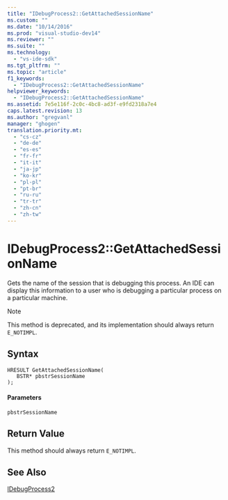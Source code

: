 ```yaml
---
title: "IDebugProcess2::GetAttachedSessionName"
ms.custom: ""
ms.date: "10/14/2016"
ms.prod: "visual-studio-dev14"
ms.reviewer: ""
ms.suite: ""
ms.technology: 
  - "vs-ide-sdk"
ms.tgt_pltfrm: ""
ms.topic: "article"
f1_keywords: 
  - "IDebugProcess2::GetAttachedSessionName"
helpviewer_keywords: 
  - "IDebugProcess2::GetAttachedSessionName"
ms.assetid: 7e5e116f-2c0c-4bc8-ad3f-e9fd2318a7e4
caps.latest.revision: 13
ms.author: "gregvanl"
manager: "ghogen"
translation.priority.mt: 
  - "cs-cz"
  - "de-de"
  - "es-es"
  - "fr-fr"
  - "it-it"
  - "ja-jp"
  - "ko-kr"
  - "pl-pl"
  - "pt-br"
  - "ru-ru"
  - "tr-tr"
  - "zh-cn"
  - "zh-tw"
---
```

# IDebugProcess2::GetAttachedSessionName
Gets the name of the session that is debugging this process. An IDE can display this information to a user who is debugging a particular process on a particular machine.  
  
> [!NOTE]
>  This method is deprecated, and its implementation should always return `E_NOTIMPL`.  
  
## Syntax  
  
```  
HRESULT GetAttachedSessionName(  
   BSTR* pbstrSessionName  
);  
```  
  
#### Parameters  
 `pbstrSessionName`  
  
## Return Value  
 This method should always return `E_NOTIMPL`.  
  
## See Also  
 [IDebugProcess2](../extensibility/idebugprocess2.md)
